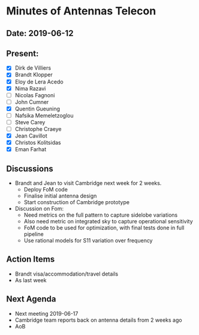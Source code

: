 # Minutes of Antennas Telecon
## Date: 2019-06-12
## Present: 
- [x] Dirk de Villiers
- [x] Brandt Klopper
- [x] Eloy de Lera Acedo
- [x] Nima Razavi
- [ ] Nicolas Fagnoni
- [ ] John Cumner
- [x] Quentin Gueuning
- [ ] Nafsika Memeletzoglou
- [ ] Steve Carey
- [ ] Christophe Craeye
- [x] Jean Cavillot
- [x] Christos Kolitsidas
- [x] Eman Farhat

## Discussions
- Brandt and Jean to visit Cambridge next week for 2 weeks.
    - Deploy FoM code
    - Finalise initial antenna design
    - Start construction of Cambridge prototype
- Discussion on Fom:
    - Need metrics on the full pattern to capture sidelobe variations
    - Also need metric on integrated sky to capture operational sensitivity
    - FoM code to be used for optimization, with final tests done in full pipeline
    - Use rational models for S11 variation over frequency

## Action Items
- Brandt visa/accommodation/travel details
- As last week

## Next Agenda
- Next meeting 2019-06-17
- Cambridge team reports back on antenna details from 2 weeks ago
- AoB
